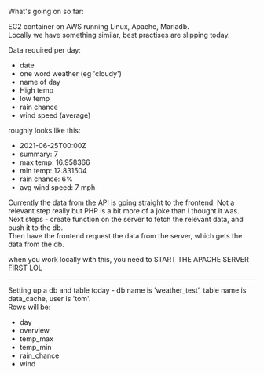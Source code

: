 What's going on so far:

EC2 container on AWS running Linux, Apache, Mariadb.  
Locally we have something similar, best practises are slipping today.

Data required per day:

- date
- one word weather (eg 'cloudy')
- name of day
- High temp
- low temp
- rain chance
- wind speed (average)

roughly looks like this:

- 2021-06-25T00:00Z
- summary: 7
- max temp: 16.958366
- min temp: 12.831504
- rain chance: 6%
- avg wind speed: 7 mph

Currently the data from the API is going straight to the frontend. Not a relevant step really but PHP is a bit more of a joke than I thought it was.  
Next steps - create function on the server to fetch the relevant data, and push it to the db.  
Then have the frontend request the data from the server, which gets the data from the db.

when you work locally with this, you need to START THE APACHE SERVER FIRST LOL

---

Setting up a db and table today - db name is 'weather_test', table name is data_cache, user is 'tom'.  
Rows will be:

- day
- overview
- temp_max
- temp_min
- rain_chance
- wind
